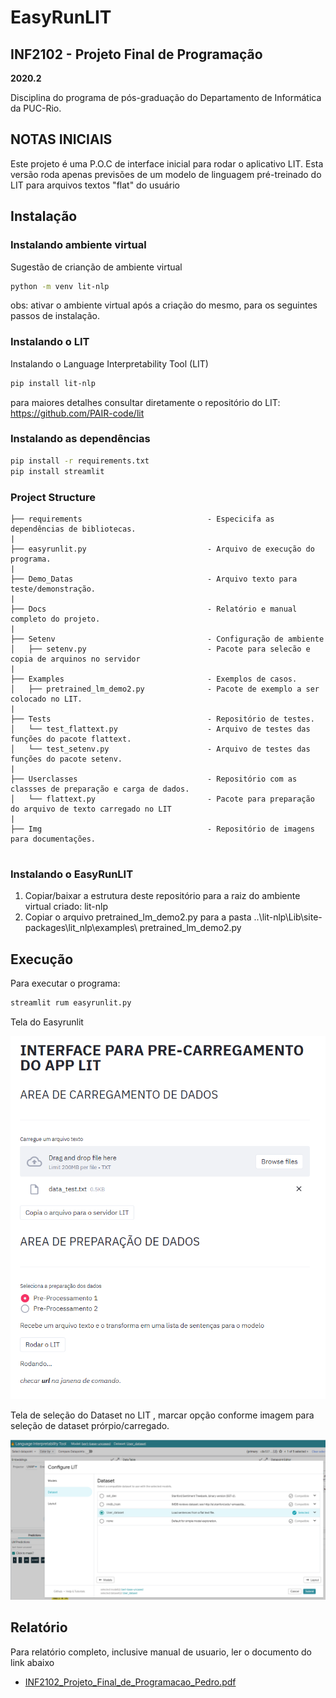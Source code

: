 # EasyRunLIT

## INF2102 - Projeto Final de Programação

**2020.2**

Disciplina do programa de pós-graduação do Departamento de Informática da PUC-Rio.

## NOTAS INICIAIS

Este projeto é uma P.O.C de interface inicial para rodar o aplicativo LIT.
Esta versão roda apenas previsões de um modelo de linguagem pré-treinado do LIT para arquivos textos "flat" do usuário


## Instalação

### Instalando ambiente virtual

Sugestão de crianção de ambiente virtual

```bash
python -m venv lit-nlp
```
obs: ativar o ambiente virtual após a criação do mesmo, para os seguintes passos de instalação.

### Instalando o LIT

Instalando o Language Interpretability Tool (LIT)

```bash
pip install lit-nlp
```
para maiores detalhes consultar diretamente o repositório do LIT: https://github.com/PAIR-code/lit

### Instalando as dependências

```bash
pip install -r requirements.txt
pip install streamlit
````

### Project Structure

```
├── requirements                            - Especicifa as dependências de bibliotecas.
|
├── easyrunlit.py                           - Arquivo de execução do programa.
|
├── Demo_Datas                              - Arquivo texto para teste/demonstração.
|
├── Docs                                    - Relatório e manual completo do projeto.
|
├── Setenv                                  - Configuração de ambiente
│   ├── setenv.py                           - Pacote para selecão e copia de arquinos no servidor
|
├── Examples                                - Exemplos de casos.
│   ├── pretrained_lm_demo2.py              - Pacote de exemplo a ser colocado no LIT.
|
├── Tests                                   - Repositório de testes.
│   └── test_flattext.py                    - Arquivo de testes das funções do pacote flattext.
│   └── test_setenv.py                      - Arquivo de testes das funções do pacote setenv.
|
├── Userclasses                             - Repositório com as classses de preparação e carga de dados.
│   └── flattext.py                         - Pacote para preparação do arquivo de texto carregado no LIT
|
├── Img                                     - Repositório de imagens para documentações.


```

### Instalando o EasyRunLIT 

1. Copiar/baixar a estrutura deste repositório para a raiz do ambiente virtual criado: lit-nlp
2. Copiar o arquivo pretrained_lm_demo2.py para a pasta ..\lit-nlp\Lib\site-packages\lit_nlp\examples\ pretrained_lm_demo2.py

## Execução

Para executar o programa:

```bash
streamlit rum easyrunlit.py
```
Tela do Easyrunlit

![exemplo_img](Img/img01.PNG)

Tela de seleção do Dataset no LIT , marcar opção conforme imagem para seleção de dataset prórpio/carregado.

![exemplo_img2](Img/img02.PNG)

## Relatório

Para relatório completo, inclusive manual de usuario, ler o documento do link abaixo

* [INF2102_Projeto_Final_de_Programacao_Pedro.pdf](https://github.com/pedrohesch/EasyRunLIT/Docs/INF2102_Projeto_Final_de_Programacao_Pedro.pdf)



